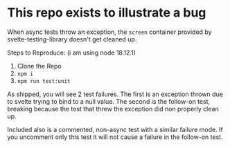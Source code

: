 # This repo exists to illustrate a bug

When async tests throw an exception, the `screen` container provided by svelte-testing-library doesn't get cleaned up.

Steps to Reproduce: (i am using node 18.12.1)
1. Clone the Repo
2. `npm i`
3. `npm run test:unit` 

As shipped, you will see 2 test failures.  The first is an exception thrown due to svelte trying to bind to a null value.
The second is the follow-on test, breaking because the test that threw the exception did non properly clean up.

Included also is a commented, non-async test with a similar failure mode.  If you uncomment only this test it 
will not cause a failure in the follow-on test.

